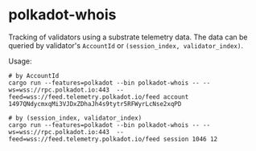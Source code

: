 # polkadot-whois

Tracking of validators using a substrate telemetry data. The data can be queried by validator's `AccountId` or `(session_index, validator_index)`.

Usage:

```
# by AccountId
cargo run --features=polkadot --bin polkadot-whois -- --ws=wss://rpc.polkadot.io:443  --feed=wss://feed.telemetry.polkadot.io/feed account 1497QNdycmxqMi3VJDxZDhaJh4s9tytr5RFWyrLcNse2xqPD

# by (session_index, validator_index)
cargo run --features=polkadot --bin polkadot-whois -- --ws=wss://rpc.polkadot.io:443  --feed=wss://feed.telemetry.polkadot.io/feed session 1046 12
```
